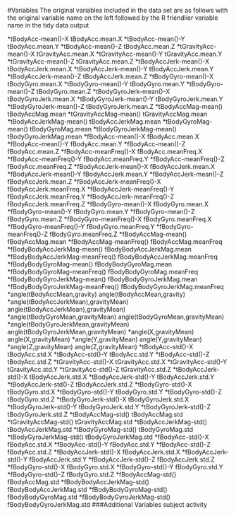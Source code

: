 #Variables
The original variables included in the data set are as follows with the original variable name on the left followed by the R friendlier variable name in the tidy data output

*tBodyAcc-mean()-X	tBodyAcc.mean.X
*tBodyAcc-mean()-Y	tBodyAcc.mean.Y
*tBodyAcc-mean()-Z	tBodyAcc.mean.Z
*tGravityAcc-mean()-X	tGravityAcc.mean.X
*tGravityAcc-mean()-Y	tGravityAcc.mean.Y
*tGravityAcc-mean()-Z	tGravityAcc.mean.Z
*tBodyAccJerk-mean()-X	tBodyAccJerk.mean.X
*tBodyAccJerk-mean()-Y	tBodyAccJerk.mean.Y
*tBodyAccJerk-mean()-Z	tBodyAccJerk.mean.Z
*tBodyGyro-mean()-X	tBodyGyro.mean.X
*tBodyGyro-mean()-Y	tBodyGyro.mean.Y
*tBodyGyro-mean()-Z	tBodyGyro.mean.Z
*tBodyGyroJerk-mean()-X	tBodyGyroJerk.mean.X
*tBodyGyroJerk-mean()-Y	tBodyGyroJerk.mean.Y
*tBodyGyroJerk-mean()-Z	tBodyGyroJerk.mean.Z
*tBodyAccMag-mean()	tBodyAccMag.mean
*tGravityAccMag-mean()	tGravityAccMag.mean
*tBodyAccJerkMag-mean()	tBodyAccJerkMag.mean
*tBodyGyroMag-mean()	tBodyGyroMag.mean
*tBodyGyroJerkMag-mean()	tBodyGyroJerkMag.mean
*fBodyAcc-mean()-X	fBodyAcc.mean.X
*fBodyAcc-mean()-Y	fBodyAcc.mean.Y
*fBodyAcc-mean()-Z	fBodyAcc.mean.Z
*fBodyAcc-meanFreq()-X	fBodyAcc.meanFreq.X
*fBodyAcc-meanFreq()-Y	fBodyAcc.meanFreq.Y
*fBodyAcc-meanFreq()-Z	fBodyAcc.meanFreq.Z
*fBodyAccJerk-mean()-X	fBodyAccJerk.mean.X
*fBodyAccJerk-mean()-Y	fBodyAccJerk.mean.Y
*fBodyAccJerk-mean()-Z	fBodyAccJerk.mean.Z
*fBodyAccJerk-meanFreq()-X	fBodyAccJerk.meanFreq.X
*fBodyAccJerk-meanFreq()-Y	fBodyAccJerk.meanFreq.Y
*fBodyAccJerk-meanFreq()-Z	fBodyAccJerk.meanFreq.Z
*fBodyGyro-mean()-X	fBodyGyro.mean.X
*fBodyGyro-mean()-Y	fBodyGyro.mean.Y
*fBodyGyro-mean()-Z	fBodyGyro.mean.Z
*fBodyGyro-meanFreq()-X	fBodyGyro.meanFreq.X
*fBodyGyro-meanFreq()-Y	fBodyGyro.meanFreq.Y
*fBodyGyro-meanFreq()-Z	fBodyGyro.meanFreq.Z
*fBodyAccMag-mean()	fBodyAccMag.mean
*fBodyAccMag-meanFreq()	fBodyAccMag.meanFreq
*fBodyBodyAccJerkMag-mean()	fBodyBodyAccJerkMag.mean
*fBodyBodyAccJerkMag-meanFreq()	fBodyBodyAccJerkMag.meanFreq
*fBodyBodyGyroMag-mean()	fBodyBodyGyroMag.mean
*fBodyBodyGyroMag-meanFreq()	fBodyBodyGyroMag.meanFreq
*fBodyBodyGyroJerkMag-mean()	fBodyBodyGyroJerkMag.mean
*fBodyBodyGyroJerkMag-meanFreq()	fBodyBodyGyroJerkMag.meanFreq
*angle(tBodyAccMean,gravity)	angle(tBodyAccMean,gravity)
*angle(tBodyAccJerkMean),gravityMean)	angle(tBodyAccJerkMean),gravityMean)
*angle(tBodyGyroMean,gravityMean)	angle(tBodyGyroMean,gravityMean)
*angle(tBodyGyroJerkMean,gravityMean)	angle(tBodyGyroJerkMean,gravityMean)
*angle(X,gravityMean)	angle(X,gravityMean)
*angle(Y,gravityMean)	angle(Y,gravityMean)
*angle(Z,gravityMean)	angle(Z,gravityMean)
*tBodyAcc-std()-X	tBodyAcc.std.X
*tBodyAcc-std()-Y	tBodyAcc.std.Y
*tBodyAcc-std()-Z	tBodyAcc.std.Z
*tGravityAcc-std()-X	tGravityAcc.std.X
*tGravityAcc-std()-Y	tGravityAcc.std.Y
*tGravityAcc-std()-Z	tGravityAcc.std.Z
*tBodyAccJerk-std()-X	tBodyAccJerk.std.X
*tBodyAccJerk-std()-Y	tBodyAccJerk.std.Y
*tBodyAccJerk-std()-Z	tBodyAccJerk.std.Z
*tBodyGyro-std()-X	tBodyGyro.std.X
*tBodyGyro-std()-Y	tBodyGyro.std.Y
*tBodyGyro-std()-Z	tBodyGyro.std.Z
*tBodyGyroJerk-std()-X	tBodyGyroJerk.std.X
*tBodyGyroJerk-std()-Y	tBodyGyroJerk.std.Y
*tBodyGyroJerk-std()-Z	tBodyGyroJerk.std.Z
*tBodyAccMag-std()	tBodyAccMag.std
*tGravityAccMag-std()	tGravityAccMag.std
*tBodyAccJerkMag-std()	tBodyAccJerkMag.std
*tBodyGyroMag-std()	tBodyGyroMag.std
*tBodyGyroJerkMag-std()	tBodyGyroJerkMag.std
*fBodyAcc-std()-X	fBodyAcc.std.X
*fBodyAcc-std()-Y	fBodyAcc.std.Y
*fBodyAcc-std()-Z	fBodyAcc.std.Z
*fBodyAccJerk-std()-X	fBodyAccJerk.std.X
*fBodyAccJerk-std()-Y	fBodyAccJerk.std.Y
*fBodyAccJerk-std()-Z	fBodyAccJerk.std.Z
*fBodyGyro-std()-X	fBodyGyro.std.X
*fBodyGyro-std()-Y	fBodyGyro.std.Y
*fBodyGyro-std()-Z	fBodyGyro.std.Z
*fBodyAccMag-std()	fBodyAccMag.std
*fBodyBodyAccJerkMag-std()	fBodyBodyAccJerkMag.std
*fBodyBodyGyroMag-std()	fBodyBodyGyroMag.std
*fBodyBodyGyroJerkMag-std()	fBodyBodyGyroJerkMag.std
###Additional Variables 
subject
activity

